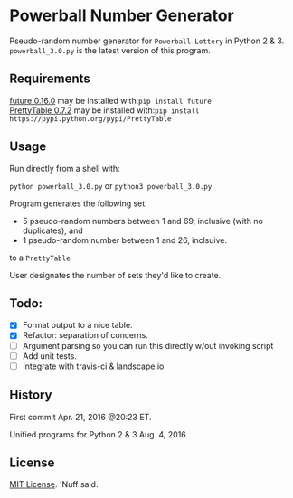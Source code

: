 # Powerball Number Generator 

Pseudo-random number generator for `Powerball Lottery` in Python 2 & 3.
`powerball_3.0.py` is the latest version of this program. 

## Requirements 

[future 0.16.0](https://pypi.python.org/pypi/future) may be installed with:`pip install future`  
[PrettyTable 0.7.2](https://pypi.python.org/pypi/PrettyTable) may be installed with:`pip install https://pypi.python.org/pypi/PrettyTable`

## Usage 

Run directly from a shell with:
 
`python powerball_3.0.py` or `python3 powerball_3.0.py`

Program generates the following set:

* 5 pseudo-random numbers between 1 and 69, inclusive (with no duplicates), and
* 1 pseudo-random number between 1 and 26, inclsuive. 

to a `PrettyTable` 

User designates the number of sets they'd like to create.

## Todo: 

- [x] Format output to a nice table.
- [x] Refactor: separation of concerns. 
- [ ] Argument parsing so you can run this directly w/out invoking script 
- [ ] Add unit tests.
- [ ] Integrate with travis-ci & landscape.io 

## History 

First commit Apr. 21, 2016 @20:23 ET. 

Unified programs for Python 2 & 3 Aug. 4, 2016.  

## License 

[MIT License](https://opensource.org/licenses/MIT). 'Nuff said.  
